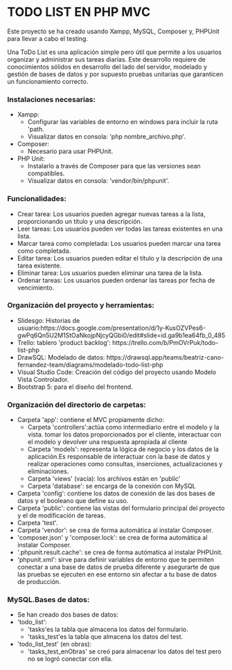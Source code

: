 <h1>TODO LIST EN PHP MVC</H1>

<p>Este proyecto se ha creado usando Xampp, MySQL, Composer y, PHPUnit para llevar a cabo el testing.</p>

<p>Una ToDo List es una aplicación simple pero útil que permite a los usuarios organizar y administrar sus tareas diarias. Este desarrollo requiere
 de conocimientos sólidos en desarrollo del lado del servidor, modelado y gestión de bases de datos y por supuesto pruebas unitarias que garanticen un funcionamiento correcto.</p>

<h3>Instalaciones necesarias:</h3>
    <ul>
        <li>Xampp:
            <ul>
              <li>Configurar las variables de entorno en windows para incluir la ruta 'path.</li>
              <li>Visualizar datos en consola: 'php nombre_archivo.php'.</li>
            </ul>
         </li>
        <li>Composer:
            <ul>
              <li>Necesario para usar PHPUnit.</li>
            </ul>
         </li>
        <li>PHP Unit:
            <ul>
              <li>Instalarlo a través de Composer para que las versiones sean compatibles.</li>
              <li>Visualizar datos en consola: 'vendor/bin/phpunit'.</li>
            </ul>
        </li>
    </ul>

<h3>Funcionalidades:</h3>
    <ul>
        <li>Crear tarea: Los usuarios pueden agregar nuevas tareas a la lista, proporcionando un título y una descripción.</li>
        <li>Leer tareas: Los usuarios pueden ver todas las tareas existentes en una lista.</li>
        <li>Marcar tarea como completada: Los usuarios pueden marcar una tarea como completada.</li>
        <li>Editar tarea: Los usuarios pueden editar el título y la descripción de una tarea existente.</li>
        <li>Eliminar tarea: Los usuarios pueden eliminar una tarea de la lista.</li>
        <li>Ordenar tareas: Los usuarios pueden ordenar las tareas por fecha de vencimiento.</li>
    </ul>

<h3>Organización del proyecto y herramientas:</h3>
    <ul>
        <li>Slidesgo: Historias de usuario:https://docs.google.com/presentation/d/1y-KusOZVPes6-gwPq6Qn5U2M1StOaNkojpNjcyQGbi0/edit#slide=id.ga9b1ea64fb_0_485</li>
        <li>Trello: tablero 'product backlog': https://trello.com/b/PmOVrPuk/todo-list-php</li>
        <li>DrawSQL: Modelado de datos: https://drawsql.app/teams/beatriz-cano-fernandez-team/diagrams/modelado-todo-list-php</li>
        <li>Visual Studio Code: Creación del código del proyecto usando Modelo Vista Controlador.</li>   
        <li>Bootstrap 5: para el diseño del frontend.</li>   
    </ul>

<h3>Organización del directorio de carpetas:</h3>
    <ul>
        <li>Carpeta 'app': contiene el MVC propiamente dicho:
           <ul>
             <li>Carpeta 'controllers':actúa como intermediario entre el modelo y la vista. tomar los datos proporcionados por el cliente, interactuar con el modelo y devolver una respuesta apropiada 
             al cliente </li>
             <li>Carpeta 'models': representa la lógica de negocio y los datos de la aplicación.Es responsable de interactuar con la base de datos y realizar operaciones como consultas, inserciones, 
             actualizaciones y eliminaciones.</li>
             <li>Carpeta 'views' (vacía): los archivos están en 'public'</li>
             <li>Carpeta 'database': se encarga de la conexión con MySQL</li>
           </ul>
        </li>
        <li>Carpeta 'config': contiene los datos de conexión de las dos bases de datos y el booleano que define su uso.</li>
        <li>Carpeta 'public': contiene las vistas del formulario principal del proyecto y el de modificación de tareas.</li>
        <li>Carpeta 'test'.</li>
        <li>Carpeta 'vendor': se crea de forma automática al instalar Composer.</li>
        <li>'composer.json' y 'composer.lock': se crea de forma automática al instalar Composer.</li>
        <li>'.phpunit.result.cache': se crea de forma autómatica al instalar PHPUnit.</li>
        <li>'phpunit.xml': sirve para definir variables de entorno que te permiten conectar a una base de datos de prueba diferente
        y asegurarte de que las pruebas se ejecuten en ese entorno sin afectar a tu base de datos de producción.</li>
    </ul>

<h3>MySQL.Bases de datos:</h3>
<ul>
<li>Se han creado dos bases de datos:
    <li>'todo_list':
        <ul>
          <li>'tasks'es la tabla que almacena los datos del formulario.</li>
          <li>'tasks_test'es la tabla que almacena los datos del test.</li>
        </ul>
    </li>
    <li>'todo_list_test' (en obras):
        <ul>
          <li>'tasks_test_enObras' se creó para almacenar los datos del test pero no se logró conectar con ella.</li>
        </ul>
    </li>
</li>
</ul>
